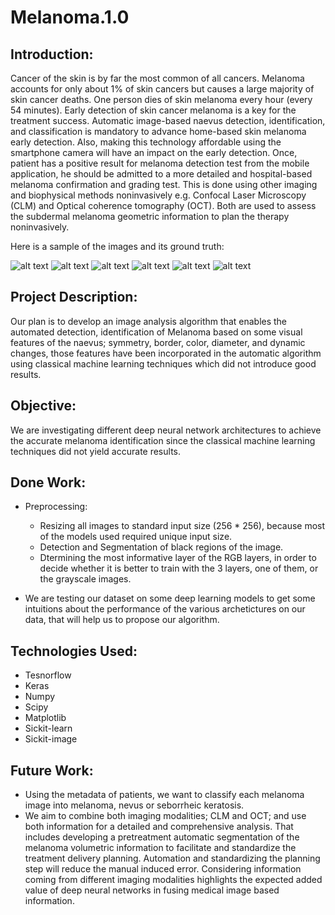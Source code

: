 # Melanoma.1.0
## Introduction:
Cancer of the skin is by far the most common of all cancers. Melanoma accounts for only about 1% of skin cancers but causes a large majority of skin cancer deaths. One person dies of skin melanoma every hour (every 54 minutes). Early detection of skin cancer melanoma is a key for the treatment success. Automatic image-based naevus detection, identification, and classification is mandatory to advance home-based skin melanoma early detection. Also, making this technology affordable using the smartphone camera will have an impact on the early detection. Once, patient has a positive result for melanoma detection test from the mobile application, he should be admitted to a more detailed and hospital-based melanoma confirmation and grading test. This is done using other imaging and biophysical methods noninvasively e.g. Confocal Laser Microscopy (CLM) and Optical coherence tomography (OCT). Both are used to assess the subdermal melanoma geometric information to plan the therapy noninvasively.


Here is a sample of the images and its ground truth:


![alt text](https://raw.githubusercontent.com/ahmedshahin9/melanoma.1.0/master/dataset/train/image/0000000_17_padding.jpg)
![alt text](https://raw.githubusercontent.com/ahmedshahin9/melanoma.1.0/master/dataset/train/image/0003056_17_padding.jpg)
![alt text](https://raw.githubusercontent.com/ahmedshahin9/melanoma.1.0/master/dataset/train/image/0010029_17_padding.jpg)
![alt text](https://raw.githubusercontent.com/ahmedshahin9/melanoma.1.0/master/dataset/train/label/0000000_17_mask.png)
![alt text](https://raw.githubusercontent.com/ahmedshahin9/melanoma.1.0/master/dataset/train/label/0003056_17_mask.png)
![alt text](https://raw.githubusercontent.com/ahmedshahin9/melanoma.1.0/master/dataset/train/label/0010029_17_mask.png)

## Project Description:
Our plan is to develop an image analysis algorithm that enables the automated detection, identification of Melanoma based on some visual features of the naevus; symmetry, border, color, diameter, and dynamic changes, those features have been incorporated in the automatic algorithm using classical machine learning techniques which did not introduce good results.
  
## Objective:
We are investigating different deep neural network architectures to achieve the accurate melanoma identification since the classical machine learning techniques did not yield accurate results.

## Done Work:
* Preprocessing:
  - Resizing all images to standard input size (256 * 256), because most of the models used required unique input size.
  - Detection and Segmentation of black regions of the image.
  - Dtermining the most informative layer of the RGB layers, in order to decide whether it is better to train with the 3 layers, one of them, or the grayscale images.

* We are testing our dataset on some deep learning models to get some intuitions about the performance of the various archetictures on our data, that will help us to propose our algorithm.

## Technologies Used:
  - Tesnorflow
  - Keras
  - Numpy
  - Scipy
  - Matplotlib
  - Sickit-learn
  - Sickit-image
  
  
## Future Work:
  - Using the metadata of patients, we want to classify each melanoma image into melanoma, nevus or seborrheic keratosis.
  - We aim to combine both imaging modalities; CLM and OCT; and use both information for a detailed and comprehensive analysis. That includes developing a pretreatment automatic segmentation of the melanoma volumetric information to facilitate and standardize the treatment delivery planning. Automation and standardizing the planning step will reduce the manual induced error. Considering information coming from different imaging modalities highlights the expected added value of deep neural networks in fusing medical image based information.

